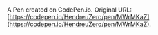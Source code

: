 # 

A Pen created on CodePen.io. Original URL: [https://codepen.io/HendreuZero/pen/MWrMKaZ](https://codepen.io/HendreuZero/pen/MWrMKaZ).

